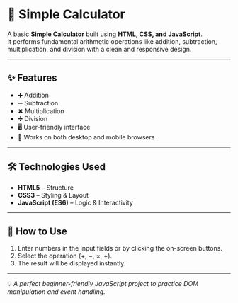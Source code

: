 # 🧮 Simple Calculator

A basic **Simple Calculator** built using **HTML, CSS, and JavaScript**.  
It performs fundamental arithmetic operations like addition, subtraction, multiplication, and division with a clean and responsive design.

---

## ✨ Features
- ➕ Addition  
- ➖ Subtraction  
- ✖ Multiplication  
- ➗ Division  
- 🖥️ User-friendly interface  
- 📱 Works on both desktop and mobile browsers  

---

## 🛠️ Technologies Used
- **HTML5** – Structure  
- **CSS3** – Styling & Layout  
- **JavaScript (ES6)** – Logic & Interactivity  

---

## 🚀 How to Use
1. Enter numbers in the input fields or by clicking the on-screen buttons.  
2. Select the operation (+, −, ×, ÷).  
3. The result will be displayed instantly.  

---

💡 *A perfect beginner-friendly JavaScript project to practice DOM manipulation and event handling.*

